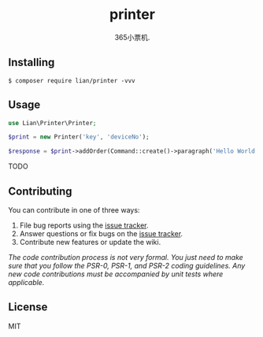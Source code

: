 <h1 align="center"> printer </h1>

<p align="center"> 365小票机.</p>


## Installing

```shell
$ composer require lian/printer -vvv
```

## Usage
```php
use Lian\Printer\Printer;

$print = new Printer('key', 'deviceNo');

$response = $print->addOrder(Command::create()->paragraph('Hello World'));
```
TODO

## Contributing

You can contribute in one of three ways:

1. File bug reports using the [issue tracker](https://github.com/lian/printer/issues).
2. Answer questions or fix bugs on the [issue tracker](https://github.com/lian/printer/issues).
3. Contribute new features or update the wiki.

_The code contribution process is not very formal. You just need to make sure that you follow the PSR-0, PSR-1, and PSR-2 coding guidelines. Any new code contributions must be accompanied by unit tests where applicable._

## License

MIT
